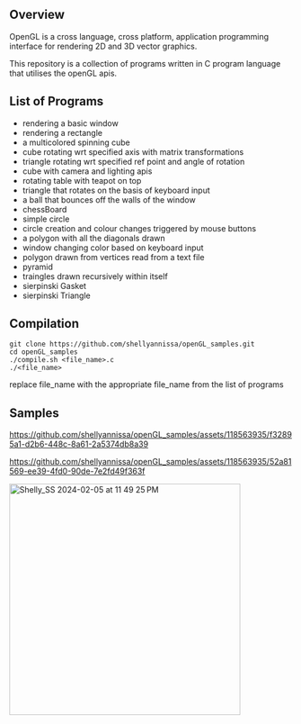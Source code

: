 ## Overview
OpenGL is a cross language, cross platform, application programming interface for rendering 2D and 3D vector graphics. 

This repository is a collection of programs written in C program language that utilises the openGL apis. 

## List of Programs
- rendering a basic window
- rendering a rectangle
- a multicolored spinning cube
- cube rotating wrt specified axis with matrix transformations
- triangle rotating wrt specified ref point and angle of rotation
- cube with camera and lighting apis
- rotating table with teapot on top
- triangle that rotates on the basis of keyboard input
- a ball that bounces off the walls of the window
- chessBoard
- simple circle
- circle creation and colour changes triggered by mouse buttons
- a polygon with all the diagonals drawn
- window changing color based on keyboard input
- polygon drawn from vertices read from a text file
- pyramid
- traingles drawn recursively within itself
- sierpinski Gasket
- sierpinski Triangle
  


## Compilation
```
git clone https://github.com/shellyannissa/openGL_samples.git
cd openGL_samples
./compile.sh <file_name>.c
./<file_name>
```

replace file_name with the appropriate file_name from the list of programs

## Samples




https://github.com/shellyannissa/openGL_samples/assets/118563935/f32895a1-d2b6-448c-8a61-2a5374db8a39


https://github.com/shellyannissa/openGL_samples/assets/118563935/52a81569-ee39-4fd0-90de-7e2fd49f363f



<img width="411" alt="Shelly_SS 2024-02-05 at 11 49 25 PM" src="https://github.com/shellyannissa/openGL_samples/assets/118563935/d731ca93-6250-40ff-887d-bb8bd433233a">



